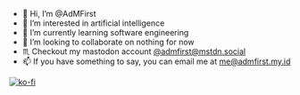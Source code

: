 - 👋 Hi, I’m @AdMFirst
- 👀 I’m interested in artificial intelligence
- 🌱 I’m currently learning software engineering
- 💞️ I’m looking to collaborate on nothing for now
- ♏ Checkout my mastodon account [@admfirst@mstdn.social](https://mstdn.social/@admfirst)
- 📫 If you have something to say, you can email me at [me@admfirst.my.id](mailto:me@admfirst.my.id)

[![ko-fi](https://ko-fi.com/img/githubbutton_sm.svg)](https://ko-fi.com/T6T4IMYFR)

<!---
AdMFirst/AdMFirst is a ✨ special ✨ repository because its `README.md` (this file) appears on your GitHub profile.
You can click the Preview link to take a look at your changes.
--->

